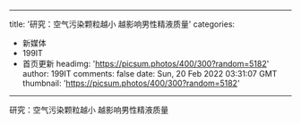 
---
title: '研究：空气污染颗粒越小 越影响男性精液质量'
categories: 
 - 新媒体
 - 199IT
 - 首页更新
headimg: 'https://picsum.photos/400/300?random=5182'
author: 199IT
comments: false
date: Sun, 20 Feb 2022 03:31:07 GMT
thumbnail: 'https://picsum.photos/400/300?random=5182'
---

<div>   
研究：空气污染颗粒越小 越影响男性精液质量  
</div>
            